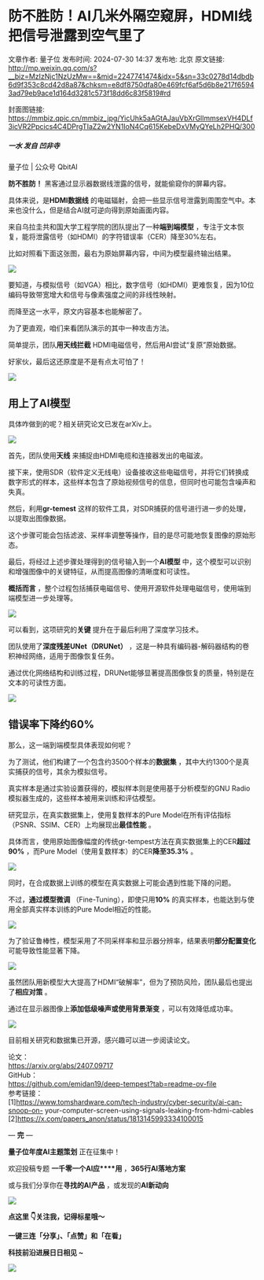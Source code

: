 # 防不胜防！AI几米外隔空窥屏，HDMI线把信号泄露到空气里了

文章作者: 量子位
发布时间: 2024-07-30 14:37
发布地: 北京
原文链接: http://mp.weixin.qq.com/s?__biz=MzIzNjc1NzUzMw==&mid=2247741474&idx=5&sn=33c0278d14dbdb6d9f353c8cd42d8a87&chksm=e8df8750dfa80e469fcf6af5d6b8e217f65943ad79eb9ace1d164d3281c573f18dd6c83f5819#rd

封面图链接: https://mmbiz.qpic.cn/mmbiz_jpg/YicUhk5aAGtAJauVbXrGllmmsexVH4DLf3icVR2Ppcics4C4DPrgTIaZ2w2YN1IoN4Cq615KebeDxVMyQYeLh2PHQ/300

##### 一水 发自 凹非寺  
量子位 | 公众号 QbitAI

**防不胜防！** 黑客通过显示器数据线泄露的信号，就能偷窥你的屏幕内容。

具体来说，是**HDMI数据线** 的电磁辐射，会把一些显示信号泄露到周围空气中。本来也没什么，但是结合AI就可逆向得到原始画面内容。

来自乌拉圭共和国大学工程学院的团队提出了一种**端到端模型** ，专注于文本恢复，能将泄露信号（如HDMI）的字符错误率（CER）降至30%左右。

比如对照看下面这张图，最右为原始屏幕内容，中间为模型最终输出结果。

![](https://mmbiz.qpic.cn/mmbiz_png/YicUhk5aAGtAJauVbXrGllmmsexVH4DLficlEWzoHibvkBicStoP8oicnwTThFgyuVpKcQpiaYsZPcbn2QYLlhSBjSHg/640?wx_fmt=png&from=appmsg)

要知道，与模拟信号（如VGA）相比，数字信号（如HDMI）更难恢复，因为10位编码导致带宽增大和信号与像素强度之间的非线性映射。

而降至这一水平，原文内容基本也能解密了。

为了更直观，咱们来看团队演示的其中一种攻击方法。

简单提示，团队**用天线拦截** HDMI电磁信号，然后用AI尝试“复原”原始数据。

好家伙，最后这还原度是不是有点太可怕了！

![](https://mmbiz.qpic.cn/mmbiz_jpg/YicUhk5aAGtAJauVbXrGllmmsexVH4DLfnia7MArhicSAlT5k2moxdEqwp08yBhiaauCrqDFyPb7y04tjib4ibKicWpWw/640?wx_fmt=jpeg)

## 用上了AI模型

具体咋做到的呢？相关研究论文已发在arXiv上。

![](https://mmbiz.qpic.cn/mmbiz_png/YicUhk5aAGtAJauVbXrGllmmsexVH4DLfljVFaK6xshaRhpeBUq1VNbLHOCyMjMsCqfvcRLicvMCRlyXhwyibzEjA/640?wx_fmt=png&from=appmsg)

首先，团队使用**天线** 来捕捉由HDMI电缆和连接器发出的电磁波。

接下来，使用SDR（软件定义无线电）设备接收这些电磁信号，并将它们转换成数字形式的样本，这些样本包含了原始视频信号的信息，但同时也可能包含噪声和失真。

然后，利用**gr-temest** 这样的软件工具，对SDR捕获的信号进行进一步的处理，以提取出图像数据。

这个步骤可能会包括滤波、采样率调整等操作，目的是尽可能地恢复图像的原始形态。

最后，将经过上述步骤处理得到的信号输入到一个**AI模型** 中，这个模型可以识别和增强图像中的关键特征，从而提高图像的清晰度和可读性。

**概括而言** ，整个过程包括捕获电磁信号、使用开源软件处理电磁信号，使用端到端模型进一步处理等。

![](https://mmbiz.qpic.cn/mmbiz_png/YicUhk5aAGtAJauVbXrGllmmsexVH4DLffiaqwMWic5vwCY9N0Q6bZTTPLamkxBZMRCQHZiaRkdriaTOFwwoOSht5Ow/640?wx_fmt=png&from=appmsg)

可以看到，这项研究的**关键** 提升在于最后利用了深度学习技术。

团队使用了**深度残差UNet（DRUNet）** ，这是一种具有编码器-解码器结构的卷积神经网络，适用于图像恢复任务。

通过优化网络结构和训练过程，DRUNet能够显著提高图像恢复的质量，特别是在文本的可读性方面。

![](https://mmbiz.qpic.cn/mmbiz_png/YicUhk5aAGtAJauVbXrGllmmsexVH4DLf0U8C7wTaib84jbRyuqcWUoNEiaCYewIJg5CiaPkvqMaYXwsU6WqW0lYoQ/640?wx_fmt=png&from=appmsg)

## 错误率下降约60%

那么，这一端到端模型具体表现如何呢？

为了测试，他们构建了一个包含约3500个样本的**数据集** ，其中大约1300个是真实捕获的信号，其余为模拟信号。

真实样本是通过实验设置获得的，模拟样本则是使用基于分析模型的GNU Radio模拟器生成的，这些样本被用来训练和评估模型。

研究显示，在真实数据集上，使用复数样本的Pure Model在所有评估指标（PSNR、SSIM、CER）上均展现出**最佳性能** 。

具体而言，使用原始图像幅度的传统gr-tempest方法在真实数据集上的CER**超过90%** ，而Pure
Model（使用复数样本）的CER**降至35.3%** 。

![](https://mmbiz.qpic.cn/mmbiz_png/YicUhk5aAGtAJauVbXrGllmmsexVH4DLfbQ0RJl2Mk2ibNsB3xVxhR9KvEH7xjXicTRJpNoa9ANJO06lGMJ64UQeg/640?wx_fmt=png&from=appmsg)

同时，在合成数据上训练的模型在真实数据上可能会遇到性能下降的问题。

不过，**通过模型微调** （Fine-Tuning），即使只用**10%** 的真实样本，也能达到与使用全部真实样本训练的Pure Model相近的性能。

![](https://mmbiz.qpic.cn/mmbiz_png/YicUhk5aAGtAJauVbXrGllmmsexVH4DLfjr5HyOP0knGfjVhw9544a8ibZeYgMZL21uibWR65Lcngbrvib3RPxwdWA/640?wx_fmt=png&from=appmsg)

为了验证鲁棒性，模型采用了不同采样率和显示器分辨率，结果表明**部分配置变化** 可能导致性能显著下降。

![](https://mmbiz.qpic.cn/mmbiz_png/YicUhk5aAGtAJauVbXrGllmmsexVH4DLfzxn5uO0wDvVwQNfGlZUGpjR76b0Sib0xTWySDvbJB27Mpm0xEDicOibpQ/640?wx_fmt=png&from=appmsg)

虽然团队用新模型大大提高了HDMI“破解率”，但为了预防风险，团队最后也提出了**相应对策** 。

通过在显示器图像上**添加低级噪声或使用背景渐变** ，可以有效降低成功率。

![](https://mmbiz.qpic.cn/mmbiz_png/YicUhk5aAGtAJauVbXrGllmmsexVH4DLfMiboib8BjbdlD2iauD1lROicY9iaVoMibl3Ha512B0ibs8LBHianMTzS4Ae1nQ/640?wx_fmt=png&from=appmsg)

目前相关研究和数据集已开源，感兴趣可以进一步阅读论文。

论文：  
https://arxiv.org/abs/2407.09717  
GitHub：  
https://github.com/emidan19/deep-tempest?tab=readme-ov-file  
参考链接：  
[1]https://www.tomshardware.com/tech-industry/cyber-security/ai-can-snoop-on-
your-computer-screen-using-signals-leaking-from-hdmi-cables  
[2]https://x.com/papers_anon/status/1813145993334100015

— **完** —

**量子位年度AI主题策划** 正在征集中！

欢迎投稿专题 **一千零一个AI应****用** ，**365行AI落地方案**

或与我们分享你在**寻找的AI产品** ，或发现的**AI新动向**

![](https://mmbiz.qpic.cn/mmbiz_png/YicUhk5aAGtDpTavEwUl8aOlFLGHaPnaKXJcMUeJtGXVLliac6P6XxYHIKhnz0NPUgVvlrXAvJC33ibh8aYDdyudA/640?wx_fmt=png&from=appmsg)

  

**点这里 👇关注我，记得标星哦～**

**一键三连「分享」、「点赞」和「在看」**

**科技前沿进展日日相见 ~**

![](https://mmbiz.qpic.cn/mmbiz_svg/g9RQicMD01M0tYoRQT2cMQRmPS5ZDyrrfzeksiay90KaDzlGBH61icqHxmgFKfvfXtVuwTHV740CDLAaXU1LIfZyoJEpYKcRIiaE/640?wx_fmt=svg)

